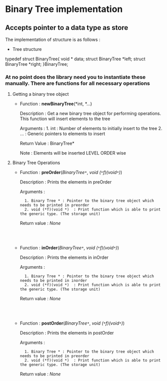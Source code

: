 # Binary Tree implementation

## Accepts pointer to a data type as store

The implementation of structure is as follows : 

* Tree structure

typedef struct BinaryTree{
	void * data;
	struct BinaryTree *left;
	struct BinaryTree *right;
}BinaryTree;

### At no point does the library need you to instantiate these manually. There are functions for all necessary operations

1. Getting a binary tree object

    * Function : **newBinaryTree**(*int, *...)

        Description : Get a new binary tree object for performing operations. This function will insert elements to the tree
        
        Arguments : 
            1. int : Number of elements to initially insert to the tree
            2. ... : Generic pointers to elements to insert
        
        Return Value : BinaryTree*

        Note : 
            Elements will be inserted LEVEL ORDER wise

    
2. Binary Tree Operations

    * Function : **preOrder**(*BinaryTree`*`*, *void (`*`f)(void`*`)*)

        Description : Prints the elements in preOrder

        Arguments : 

            1. Binary Tree * : Pointer to the binary tree object which needs to be printed in preorder
            2. void (*f)(void *)  : Print function which is able to print the generic type. (The storage unit)

        Return value : *None*

    <br/><br/>

    * Function : **inOrder**(*BinaryTree`*`*, *void (`*`f)(void`*`)*)

        Description : Prints the elements in inOrder

        Arguments : 

            1. Binary Tree * : Pointer to the binary tree object which needs to be printed in inorder
            2. void (*f)(void *)  : Print function which is able to print the generic type. (The storage unit)

        Return value : *None*

    <br/><br/>

    * Function : **postOrder**(*BinaryTree`*`*, *void (`*`f)(void`*`)*)

        Description : Prints the elements in postOrder

        Arguments : 

            1. Binary Tree * : Pointer to the binary tree object which needs to be printed in preorder
            2. void (*f)(void *)  : Print function which is able to print the generic type. (The storage unit)

        Return value : *None*

    <br/><br/>
